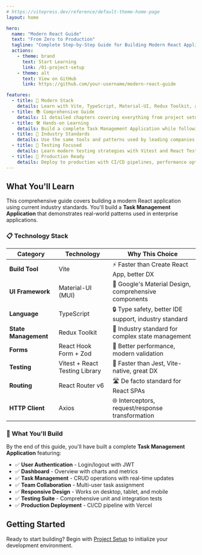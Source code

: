 ```yaml
---
# https://vitepress.dev/reference/default-theme-home-page
layout: home

hero:
  name: "Modern React Guide"
  text: "From Zero to Production"
  tagline: "Complete Step-by-Step Guide for Building Modern React Applications"
  actions:
    - theme: brand
      text: Start Learning
      link: /01-project-setup
    - theme: alt
      text: View on GitHub
      link: https://github.com/your-username/modern-react-guide

features:
  - title: 🚀 Modern Stack
    details: Learn with Vite, TypeScript, Material-UI, Redux Toolkit, and other industry-standard tools used in 2025.
  - title: 📚 Comprehensive Guide  
    details: 11 detailed chapters covering everything from project setup to production deployment.
  - title: 🛠️ Hands-on Learning
    details: Build a complete Task Management Application while following enterprise patterns and best practices.
  - title: 🎯 Industry Standards
    details: Use the same tools and patterns used by leading companies in their React applications.
  - title: 🧪 Testing Focused
    details: Learn modern testing strategies with Vitest and React Testing Library for robust applications.
  - title: 🚢 Production Ready
    details: Deploy to production with CI/CD pipelines, performance optimization, and security best practices.
---
```


## What You'll Learn

This comprehensive guide covers building a modern React application using current industry standards. You'll build a **Task Management Application** that demonstrates real-world patterns used in enterprise applications.

### 📋 Technology Stack

| Category | Technology | Why This Choice |
|----------|------------|-----------------|
| **Build Tool** | Vite | ⚡ Faster than Create React App, better DX |
| **UI Framework** | Material-UI (MUI) | 🎨 Google's Material Design, comprehensive components |
| **Language** | TypeScript | 🔒 Type safety, better IDE support, industry standard |
| **State Management** | Redux Toolkit | 🏪 Industry standard for complex state management |
| **Forms** | React Hook Form + Zod | 📝 Better performance, modern validation |
| **Testing** | Vitest + React Testing Library | 🧪 Faster than Jest, Vite-native, great DX |
| **Routing** | React Router v6 | 🛣️ De facto standard for React SPAs |
| **HTTP Client** | Axios | 🌐 Interceptors, request/response transformation |

### 🎯 What You'll Build

By the end of this guide, you'll have built a complete **Task Management Application** featuring:

- ✅ **User Authentication** - Login/logout with JWT
- ✅ **Dashboard** - Overview with charts and metrics  
- ✅ **Task Management** - CRUD operations with real-time updates
- ✅ **Team Collaboration** - Multi-user task assignment
- ✅ **Responsive Design** - Works on desktop, tablet, and mobile
- ✅ **Testing Suite** - Comprehensive unit and integration tests
- ✅ **Production Deployment** - CI/CD pipeline with Vercel

## Getting Started

Ready to start building? Begin with [Project Setup](/01-project-setup) to initialize your development environment.

